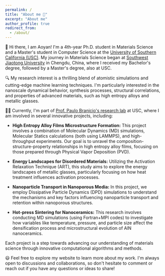 ```yaml
---
permalink: /
title: "About me 🌟"
excerpt: "About me"
author_profile: true
redirect_from: 
  - /about/
---
```


👋 Hi there, I am Aoyan! I'm a 4th-year Ph.D. student in Materials Science and a Master's student in Computer Science at the [University of Southern California (USC)](https://www.usc.edu/). My journey in Materials Science began at [Southwest Jiaotong University](https://en.swjtu.edu.cn) in Chengdu, China, where I received my Bachelor's degree, followed by a Master's degree, also at USC.

🔍 My research interest is a thrilling blend of atomistic simulations and cutting-edge machine learning techniques. I'm particularly interested in the nanoscale dynamical behavior, synthesis processes, structural correlations, and properties of advanced materials, such as high entropy alloys and metallic glasses.

👨‍🎓 Currently, I'm part of [Prof. Paulo Branicio's research lab](https://branicio.usc.edu/) at USC, where I am involved in several innovative projects, including: 

- **High Entropy Alloy Films Microstructure Formation:** This project involves a combination of Molecular Dynamics (MD) simulations, Molecular Statics calculations (both using LAMMPS), and high-throughput experiments. Our goal is to unravel the composition-structure-property relationships in high entropy alloy films, focusing on those prepared through Physical Vapor Deposition (PVD).

- **Energy Landscapes for Disordered Materials:** Utilizing the Activation Relaxation Technique (ART), this study aims to explore the energy landscapes of metallic glasses, particularly focusing on how heat treatment influences activation processes.

- **Nanoparticle Transport in Nanoporous Media:** In this project, we employ Dissipative Particle Dynamics (DPD) simulations to understand the mechanisms and key factors influencing nanoparticle transport and retention within nanoporous structures.

- **Hot-press Sintering for Nanoceramics:** This research involves conducting MD simulations (using Fortran+MPI codes) to investigate how variables like temperature, pressure, and particle size affect the densification process and microstructural evolution of AlN nanoceramics.

Each project is a step towards advancing our understanding of materials science through innovative computational algorithms and methods.

😃 Feel free to explore my website to learn more about my work. I'm always open to discussions and collaborations, so don't hesitate to comment or reach out if you have any questions or ideas to share!

















